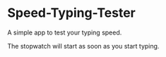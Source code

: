 # Speed-Typing-Tester

A simple app to test your typing speed.

The stopwatch will start as soon as you start typing.
